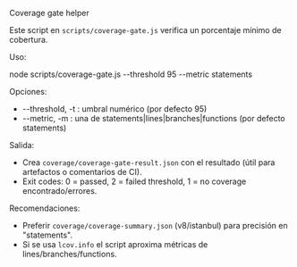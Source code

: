 Coverage gate helper

Este script en `scripts/coverage-gate.js` verifica un porcentaje mínimo de cobertura.

Uso:

node scripts/coverage-gate.js --threshold 95 --metric statements

Opciones:
- --threshold, -t : umbral numérico (por defecto 95)
- --metric, -m : una de statements|lines|branches|functions (por defecto statements)

Salida:
- Crea `coverage/coverage-gate-result.json` con el resultado (útil para artefactos o comentarios de CI).
- Exit codes: 0 = passed, 2 = failed threshold, 1 = no coverage encontrado/errores.

Recomendaciones:
- Preferir `coverage/coverage-summary.json` (v8/istanbul) para precisión en "statements".
- Si se usa `lcov.info` el script aproxima métricas de lines/branches/functions.
